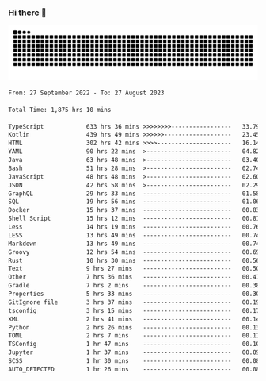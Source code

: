 ### Hi there 👋

<picture>
  <source media="(prefers-color-scheme: dark)" srcset="https://raw.githubusercontent.com/heyline/heyline/output/github-contribution-grid-snake-dark.svg">
  <source media="(prefers-color-scheme: light)" srcset="https://raw.githubusercontent.com/heyline/heyline/output/github-contribution-grid-snake.svg">
  <img alt="github contribution grid snake animation" src="https://raw.githubusercontent.com/heyline/heyline/output/github-contribution-grid-snake.svg">
</picture>

<!--START_SECTION:waka-->

```txt
From: 27 September 2022 - To: 27 August 2023

Total Time: 1,875 hrs 10 mins

TypeScript            633 hrs 36 mins >>>>>>>>-----------------   33.79 %
Kotlin                439 hrs 49 mins >>>>>>-------------------   23.45 %
HTML                  302 hrs 42 mins >>>>---------------------   16.14 %
YAML                  90 hrs 22 mins  >------------------------   04.82 %
Java                  63 hrs 48 mins  >------------------------   03.40 %
Bash                  51 hrs 28 mins  >------------------------   02.74 %
JavaScript            48 hrs 48 mins  >------------------------   02.60 %
JSON                  42 hrs 58 mins  >------------------------   02.29 %
GraphQL               29 hrs 33 mins  -------------------------   01.58 %
SQL                   19 hrs 56 mins  -------------------------   01.06 %
Docker                15 hrs 37 mins  -------------------------   00.83 %
Shell Script          15 hrs 12 mins  -------------------------   00.81 %
Less                  14 hrs 19 mins  -------------------------   00.76 %
LESS                  13 hrs 49 mins  -------------------------   00.74 %
Markdown              13 hrs 49 mins  -------------------------   00.74 %
Groovy                12 hrs 54 mins  -------------------------   00.69 %
Rust                  10 hrs 30 mins  -------------------------   00.56 %
Text                  9 hrs 27 mins   -------------------------   00.50 %
Other                 7 hrs 36 mins   -------------------------   00.41 %
Gradle                7 hrs 2 mins    -------------------------   00.38 %
Properties            5 hrs 33 mins   -------------------------   00.30 %
GitIgnore file        3 hrs 37 mins   -------------------------   00.19 %
tsconfig              3 hrs 15 mins   -------------------------   00.17 %
XML                   2 hrs 41 mins   -------------------------   00.14 %
Python                2 hrs 26 mins   -------------------------   00.13 %
TOML                  2 hrs 7 mins    -------------------------   00.11 %
TSConfig              1 hr 47 mins    -------------------------   00.10 %
Jupyter               1 hr 37 mins    -------------------------   00.09 %
SCSS                  1 hr 30 mins    -------------------------   00.08 %
AUTO_DETECTED         1 hr 26 mins    -------------------------   00.08 %
```

<!--END_SECTION:waka-->

